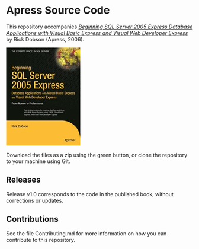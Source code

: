 # Apress Source Code

This repository accompanies [*Beginning SQL Server 2005 Express Database Applications with Visual Basic Express and Visual Web Developer Express*](http://www.apress.com/9781590595237) by Rick Dobson (Apress, 2006).

![Cover image](9781590595237.jpg)

Download the files as a zip using the green button, or clone the repository to your machine using Git.

## Releases

Release v1.0 corresponds to the code in the published book, without corrections or updates.

## Contributions

See the file Contributing.md for more information on how you can contribute to this repository.
